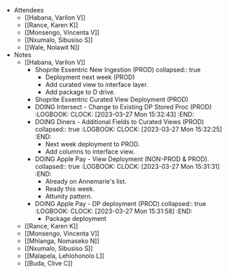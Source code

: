 - Attendees
	- [[Habana, Varilon V]]
	- [[Rance, Karen K]]
	- [[Monsengo, Vincenta V]]
	- [[Nxumalo, Sibusiso S]]
	- [[Wale, Nolawit N]]
- Notes
	- [[Habana, Varilon V]]
		- Shoprite Essentric New Ingestion (PROD)
		  collapsed:: true
			- Deployment next week (PROD)
			- Add curated view to interface layer.
			- Add package to D drive.
		- Shoprite Essentric Curated View Deployment (PROD)
		- DOING Intersect - Change to Existing DP Stored Proc (PROD)
		  :LOGBOOK:
		  CLOCK: [2023-03-27 Mon 15:32:43]
		  :END:
		- DOING Diners - Additional Fields to Curated Views (PROD)
		  collapsed:: true
		  :LOGBOOK:
		  CLOCK: [2023-03-27 Mon 15:32:25]
		  :END:
			- Next week deployment to PROD.
			- Add columns to interface view.
		- DOING Apple Pay - View Deployment (NON-PROD & PROD).
		  collapsed:: true
		  :LOGBOOK:
		  CLOCK: [2023-03-27 Mon 15:31:31]
		  :END:
			- Already on Annemarie's list.
			- Ready this week.
			- Attunity pattern.
		- DOING Apple Pay - DP deployment (PROD)
		  collapsed:: true
		  :LOGBOOK:
		  CLOCK: [2023-03-27 Mon 15:31:58]
		  :END:
			- Package deployment
	- [[Rance, Karen K]]
	- [[Monsengo, Vincenta V]]
	- [[Mhlanga, Nomaseko N]]
	- [[Nxumalo, Sibusiso S]]
	- [[Malapela, Lehlohonolo L]]
	- [[Buda, Clive C]]